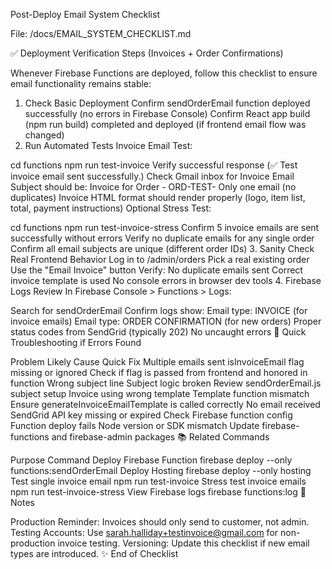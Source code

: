 Post-Deploy Email System Checklist

File: /docs/EMAIL_SYSTEM_CHECKLIST.md

✅ Deployment Verification Steps (Invoices + Order Confirmations)

Whenever Firebase Functions are deployed, follow this checklist to ensure email functionality remains stable:

1. Check Basic Deployment
 Confirm sendOrderEmail function deployed successfully (no errors in Firebase Console)
 Confirm React app build (npm run build) completed and deployed (if frontend email flow was changed)
2. Run Automated Tests
Invoice Email Test:

cd functions
npm run test-invoice
 Verify successful response (✅ Test invoice email sent successfully.)
 Check Gmail inbox for Invoice Email
Subject should be: Invoice for Order - ORD-TEST-<timestamp>
Only one email (no duplicates)
Invoice HTML format should render properly (logo, item list, total, payment instructions)
Optional Stress Test:

cd functions
npm run test-invoice-stress
 Confirm 5 invoice emails are sent successfully without errors
 Verify no duplicate emails for any single order
 Confirm all email subjects are unique (different order IDs)
3. Sanity Check Real Frontend Behavior
 Log in to /admin/orders
 Pick a real existing order
 Use the "Email Invoice" button
 Verify:
No duplicate emails sent
Correct invoice template is used
No console errors in browser dev tools
4. Firebase Logs Review
In Firebase Console > Functions > Logs:

 Search for sendOrderEmail
 Confirm logs show:
Email type: INVOICE (for invoice emails)
Email type: ORDER CONFIRMATION (for new orders)
Proper status codes from SendGrid (typically 202)
No uncaught errors
🧹 Quick Troubleshooting if Errors Found

Problem	Likely Cause	Quick Fix
Multiple emails sent	isInvoiceEmail flag missing or ignored	Check if flag is passed from frontend and honored in function
Wrong subject line	Subject logic broken	Review sendOrderEmail.js subject setup
Invoice using wrong template	Template function mismatch	Ensure generateInvoiceEmailTemplate is called correctly
No email received	SendGrid API key missing or expired	Check Firebase function config
Function deploy fails	Node version or SDK mismatch	Update firebase-functions and firebase-admin packages
📚 Related Commands

Purpose	Command
Deploy Firebase Function	firebase deploy --only functions:sendOrderEmail
Deploy Hosting	firebase deploy --only hosting
Test single invoice email	npm run test-invoice
Stress test invoice emails	npm run test-invoice-stress
View Firebase logs	firebase functions:log
📝 Notes

Production Reminder: Invoices should only send to customer, not admin.
Testing Accounts: Use sarah.halliday+testinvoice@gmail.com for non-production invoice testing.
Versioning: Update this checklist if new email types are introduced.
✨ End of Checklist